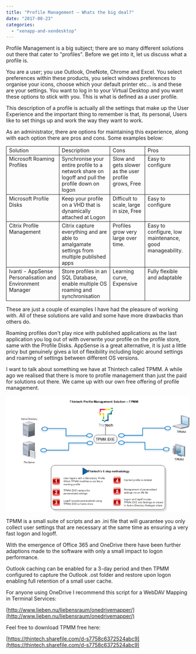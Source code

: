 ```yaml
---
title: "Profile Management – Whats the big deal?"
date: "2017-08-23"
categories: 
  - "xenapp-and-xendesktop"
---
```


Profile Management is a big subject; there are so many different solutions out there that cater to "profiles". Before we get into it, let us discuss what a profile is.

You are a user; you use Outlook, OneNote, Chrome and Excel. You select preferences within these products, you select windows preferences to organise your icons, choose which your default printer etc… is and these are your settings. You want to log in to your Virtual Desktop and you want these options to stick with you. This is what is defined as a user profile.

This description of a profile is actually all the settings that make up the User Experience and the important thing to remember is that, its personal, Users like to set things up and work the way they want to work.

As an administrator, there are options for maintaining this experience, along with each option there are pros and cons. Some examples below:

<table style="border-collapse: collapse;" border="0"><colgroup><col style="width: 183px;"> <col style="width: 166px;"> <col style="width: 114px;"> <col style="width: 138px;"></colgroup><tbody valign="top"><tr><td style="padding-left: 7px; padding-right: 7px; border: solid 0.5pt;">Solution</td><td style="padding-left: 7px; padding-right: 7px; border-top: solid 0.5pt; border-left: none; border-bottom: solid 0.5pt; border-right: solid 0.5pt;">Description</td><td style="padding-left: 7px; padding-right: 7px; border-top: solid 0.5pt; border-left: none; border-bottom: solid 0.5pt; border-right: solid 0.5pt;">Cons</td><td style="padding-left: 7px; padding-right: 7px; border-top: solid 0.5pt; border-left: none; border-bottom: solid 0.5pt; border-right: solid 0.5pt;">Pros</td></tr><tr><td style="padding-left: 7px; padding-right: 7px; border-top: none; border-left: solid 0.5pt; border-bottom: solid 0.5pt; border-right: solid 0.5pt;">Microsoft Roaming Profiles</td><td style="padding-left: 7px; padding-right: 7px; border-top: none; border-left: none; border-bottom: solid 0.5pt; border-right: solid 0.5pt;">Synchronise your entire profile to a network share on logoff and pull the profile down on logon</td><td style="padding-left: 7px; padding-right: 7px; border-top: none; border-left: none; border-bottom: solid 0.5pt; border-right: solid 0.5pt;">Slow and gets slower as the user profile grows, Free</td><td style="padding-left: 7px; padding-right: 7px; border-top: none; border-left: none; border-bottom: solid 0.5pt; border-right: solid 0.5pt;">Easy to configure</td></tr><tr><td style="padding-left: 7px; padding-right: 7px; border-top: none; border-left: solid 0.5pt; border-bottom: solid 0.5pt; border-right: solid 0.5pt;">Microsoft Profile Disks</td><td style="padding-left: 7px; padding-right: 7px; border-top: none; border-left: none; border-bottom: solid 0.5pt; border-right: solid 0.5pt;">Keep your profile on a VHD that is dynamically attached at Logon</td><td style="padding-left: 7px; padding-right: 7px; border-top: none; border-left: none; border-bottom: solid 0.5pt; border-right: solid 0.5pt;">Difficult to scale, large in size, Free</td><td style="padding-left: 7px; padding-right: 7px; border-top: none; border-left: none; border-bottom: solid 0.5pt; border-right: solid 0.5pt;">Easy to configure</td></tr><tr><td style="padding-left: 7px; padding-right: 7px; border-top: none; border-left: solid 0.5pt; border-bottom: solid 0.5pt; border-right: solid 0.5pt;">Citrix Profile Management</td><td style="padding-left: 7px; padding-right: 7px; border-top: none; border-left: none; border-bottom: solid 0.5pt; border-right: solid 0.5pt;">Citrix capture everything and are able to amalgamate settings from multiple published apps</td><td style="padding-left: 7px; padding-right: 7px; border-top: none; border-left: none; border-bottom: solid 0.5pt; border-right: solid 0.5pt;">Profiles grow very large over time.</td><td style="padding-left: 7px; padding-right: 7px; border-top: none; border-left: none; border-bottom: solid 0.5pt; border-right: solid 0.5pt;">Easy to configure, low maintenance, good manageability.</td></tr><tr><td style="padding-left: 7px; padding-right: 7px; border-top: none; border-left: solid 0.5pt; border-bottom: solid 0.5pt; border-right: solid 0.5pt;">Ivanti - AppSense Personalisation and Environment Manager</td><td style="padding-left: 7px; padding-right: 7px; border-top: none; border-left: none; border-bottom: solid 0.5pt; border-right: solid 0.5pt;">Store profiles in an SQL Database, enable multiple OS roaming and synchronisation</td><td style="padding-left: 7px; padding-right: 7px; border-top: none; border-left: none; border-bottom: solid 0.5pt; border-right: solid 0.5pt;">Learning curve, Expensive</td><td style="padding-left: 7px; padding-right: 7px; border-top: none; border-left: none; border-bottom: solid 0.5pt; border-right: solid 0.5pt;">Fully flexible and adaptable</td></tr></tbody></table>

These are just a couple of examples I have had the pleasure of working with. All of these solutions are valid and some have more drawbacks than others do.

Roaming profiles don't play nice with published applications as the last application you log out of with overwrite your profile on the profile store, same with the Profile Disks. AppSense is a great alternative, it is just a little pricy but genuinely gives a lot of flexibility including logic around settings and roaming of settings between different OS versions.

I want to talk about something we have at Thintech called TPMM. A while ago we realised that there is more to profile management than just the paid for solutions out there. We came up with our own free offering of profile management.

![](images/082317_1945_ProfileMana1.png)

TPMM is a small suite of scripts and an .ini file that will guarantee you only collect user settings that are necessary at the same time as ensuring a very fast logon and logoff.

With the emergence of Office 365 and OneDrive there have been further adaptions made to the software with only a small impact to logon performance.

Outlook caching can be enabled for a 3-day period and then TPMM configured to capture the Outlook .ost folder and restore upon logon enabling full retention of a small user cache.

For anyone using OneDrive I recommend this script for a WebDAV Mapping in Terminal Services:

[http://www.lieben.nu/liebensraum/onedrivemapper/](http://www.lieben.nu/liebensraum/onedrivemapper/)

Feel free to download TPMM free here:

[https://thintech.sharefile.com/d-s7758c6372524abc9](https://thintech.sharefile.com/d-s7758c6372524abc9)

